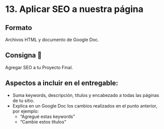 # 13. Aplicar SEO a nuestra página

## Formato
Archivos HTML y documento de Google Doc.

## Consigna 📝
Agregar SEO a tu Proyecto Final.

## Aspectos a incluir en el entregable:
- Suma keywords, descripción, títulos y encabezado a todas las páginas de tu sitio.
- Explica en un Google Doc los cambios realizados en el punto anterior, por ejemplo: 
    - “Agregué estas keywords”
    - “Cambie estos títulos”
